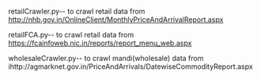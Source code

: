 retailCrawler.py-- to crawl retail data from  http://nhb.gov.in/OnlineClient/MonthlyPriceAndArrivalReport.aspx

retailFCA.py-- to crawl retail data from https://fcainfoweb.nic.in/reports/report_menu_web.aspx

wholesaleCrawler.py-- to crawl mandi(wholesale) data from ihttp://agmarknet.gov.in/PriceAndArrivals/DatewiseCommodityReport.aspx
